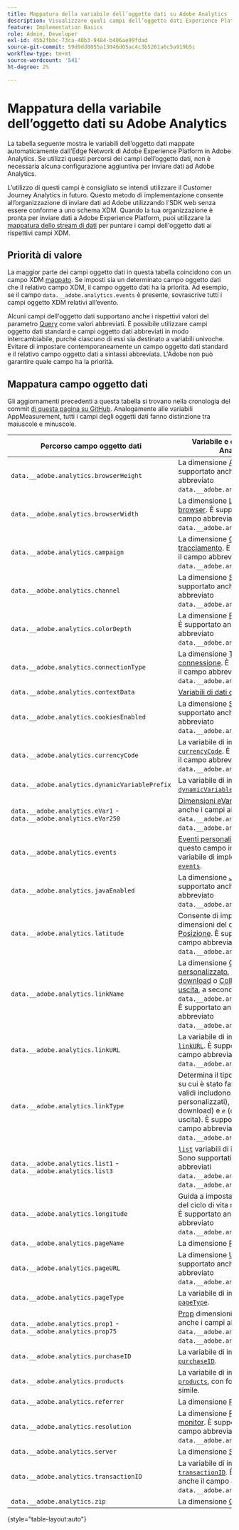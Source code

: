 ```yaml
---
title: Mappatura della variabile dell’oggetto dati su Adobe Analytics
description: Visualizzare quali campi dell’oggetto dati Experience Platform Edge viene mappato automaticamente sulle variabili di Analytics.
feature: Implementation Basics
role: Admin, Developer
exl-id: 45b2fbbc-73ca-40b3-9484-b406ae99fdad
source-git-commit: 59d9dd8055a13046d05ac4c3b5261a6c5a919b5c
workflow-type: tm+mt
source-wordcount: '541'
ht-degree: 2%

---
```


# Mappatura della variabile dell’oggetto dati su Adobe Analytics

La tabella seguente mostra le variabili dell’oggetto dati mappate automaticamente dall’Edge Network di Adobe Experience Platform in Adobe Analytics. Se utilizzi questi percorsi dei campi dell’oggetto dati, non è necessaria alcuna configurazione aggiuntiva per inviare dati ad Adobe Analytics.

L’utilizzo di questi campi è consigliato se intendi utilizzare il Customer Journey Analytics in futuro. Questo metodo di implementazione consente all’organizzazione di inviare dati ad Adobe utilizzando l’SDK web senza essere conforme a uno schema XDM. Quando la tua organizzazione è pronta per inviare dati a Adobe Experience Platform, puoi utilizzare la [mappatura dello stream di dati](https://experienceleague.adobe.com/it/docs/experience-platform/datastreams/data-prep#mapping) per puntare i campi dell&#39;oggetto dati ai rispettivi campi XDM.

## Priorità di valore

La maggior parte dei campi oggetto dati in questa tabella coincidono con un campo XDM [mappato](xdm-var-mapping.md). Se imposti sia un determinato campo oggetto dati che il relativo campo XDM, il campo oggetto dati ha la priorità. Ad esempio, se il campo `data.__adobe.analytics.events` è presente, sovrascrive tutti i campi oggetto XDM relativi all’evento.

Alcuni campi dell&#39;oggetto dati supportano anche i rispettivi valori del parametro [Query](../validate/query-parameters.md) come valori abbreviati. È possibile utilizzare campi oggetto dati standard e campi oggetto dati abbreviati in modo intercambiabile, purché ciascuno di essi sia destinato a variabili univoche. Evitare di impostare contemporaneamente un campo oggetto dati standard e il relativo campo oggetto dati a sintassi abbreviata. L&#39;Adobe non può garantire quale campo ha la priorità.

## Mappatura campo oggetto dati

Gli aggiornamenti precedenti a questa tabella si trovano nella cronologia del commit [di questa pagina su GitHub](https://github.com/AdobeDocs/analytics.en/commits/main/help/implement/aep-edge/data-var-mapping.md). Analogamente alle variabili AppMeasurement, tutti i campi degli oggetti dati fanno distinzione tra maiuscole e minuscole.

| Percorso campo oggetto dati | Variabile e descrizione di Analytics |
| --- | --- |
| `data.__adobe.analytics.browserHeight` | La dimensione [Altezza browser](../../components/dimensions/browser-height.md). È supportato anche il campo abbreviato `data.__adobe.analytics.bh`. |
| `data.__adobe.analytics.browserWidth` | La dimensione [Larghezza browser](../../components/dimensions/browser-width.md). È supportato anche il campo abbreviato `data.__adobe.analytics.bw`. |
| `data.__adobe.analytics.campaign` | La dimensione [Codice di tracciamento](../../components/dimensions/tracking-code.md). È supportato anche il campo abbreviato `data.__adobe.analytics.v0`. |
| `data.__adobe.analytics.channel` | La dimensione [Sezione del sito](../../components/dimensions/site-section.md). È supportato anche il campo abbreviato `data.__adobe.analytics.ch`. |
| `data.__adobe.analytics.colorDepth` | La dimensione [Profondità colore](../../components/dimensions/color-depth.md). È supportato anche il campo abbreviato `data.__adobe.analytics.c`. |
| `data.__adobe.analytics.connectionType` | La dimensione [Tipo di connessione](../../components/dimensions/connection-type.md). È supportato anche il campo abbreviato `data.__adobe.analytics.ct`. |
| `data.__adobe.analytics.contextData` | [Variabili di dati di contesto](/help/implement/vars/page-vars/contextdata.md). |
| `data.__adobe.analytics.cookiesEnabled` | La dimensione [Supporto cookie](../../components/dimensions/cookie-support.md). È supportato anche il campo abbreviato `data.__adobe.analytics.k`. |
| `data.__adobe.analytics.currencyCode` | La variabile di implementazione [`currencyCode`](../vars/config-vars/currencycode.md). È supportato anche il campo abbreviato `data.__adobe.analytics.cc`. |
| `data.__adobe.analytics.dynamicVariablePrefix` | La variabile di implementazione [`dynamicVariablePrefix`](../vars/config-vars/dynamicvariableprefix.md). |
| `data.__adobe.analytics.eVar1` - `data.__adobe.analytics.eVar250` | [Dimensioni eVar](../../components/dimensions/evar.md). Sono supportati anche i campi abbreviati `data.__adobe.analytics.v1` - `data.__adobe.analytics.v250`. |
| `data.__adobe.analytics.events` | [Eventi personalizzati](../../components/metrics/custom-events.md). Formattare questo campo in modo simile alla variabile di implementazione [`events`](../vars/page-vars/events/events-overview.md). |
| `data.__adobe.analytics.javaEnabled` | La dimensione [Java abilitato](../../components/dimensions/java-enabled.md). È supportato anche il campo abbreviato `data.__adobe.analytics.v`. |
| `data.__adobe.analytics.latitude` | Consente di impostare le dimensioni del ciclo di vita mobile [Posizione](../../components/dimensions/lifecycle-dimensions.md). È supportato anche il campo abbreviato `data.__adobe.analytics.lat`. |
| `data.__adobe.analytics.linkName` | La dimensione [Collegamento personalizzato](../../components/dimensions/custom-link.md), [Collegamento di download](../../components/dimensions/download-link.md) o [Collegamento di uscita](../../components/dimensions/exit-link.md), a seconda del valore in `data.__adobe.analytics.linkType`. È supportato anche il campo abbreviato `data.__adobe.analytics.pev2`. |
| `data.__adobe.analytics.linkURL` | La variabile di implementazione [`linkURL`](../vars/config-vars/linkurl.md). È supportato anche il campo abbreviato `data.__adobe.analytics.pev1`. |
| `data.__adobe.analytics.linkType` | Determina il tipo di collegamento su cui è stato fatto clic. I valori validi includono `o` (collegamenti personalizzati), `d` (collegamenti di download) e `e` (collegamenti di uscita). È supportato anche il campo abbreviato `data.__adobe.analytics.pe`. |
| `data.__adobe.analytics.list1` - `data.__adobe.analytics.list3` | [`list`](/help/implement/vars/page-vars/list.md) variabili di implementazione. Sono supportati anche i campi abbreviati `data.__adobe.analytics.l1` - `data.__adobe.analytics.list3`. |
| `data.__adobe.analytics.longitude` | Guida a impostare le dimensioni del ciclo di vita mobile [Posizione](../../components/dimensions/lifecycle-dimensions.md). È supportato anche il campo abbreviato `data.__adobe.analytics.lon`. |
| `data.__adobe.analytics.pageName` | La dimensione [Pagina](/help/components/dimensions/page.md). |
| `data.__adobe.analytics.pageURL` | La dimensione [URL pagina](/help/components/dimensions/page-url.md). È supportato anche il campo abbreviato `data.__adobe.analytics.g`. |
| `data.__adobe.analytics.pageType` | La variabile di implementazione [`pageType`](../vars/page-vars/pagetype.md). |
| `data.__adobe.analytics.prop1` - `data.__adobe.analytics.prop75` | [Prop](../../components/dimensions/prop.md) dimensioni. Sono supportati anche i campi abbreviati `data.__adobe.analytics.c1` - `data.__adobe.analytics.c75`. |
| `data.__adobe.analytics.purchaseID` | La variabile di implementazione [`purchaseID`](../vars/page-vars/purchaseid.md). |
| `data.__adobe.analytics.products` | La variabile di implementazione [`products`](../vars/page-vars/products.md), con formattazione simile. |
| `data.__adobe.analytics.referrer` | La dimensione [Referrer](/help/components/dimensions/referrer.md). |
| `data.__adobe.analytics.resolution` | La dimensione [Risoluzione monitor](../../components/dimensions/monitor-resolution.md). È supportato anche il campo abbreviato `data.__adobe.analytics.s`. |
| `data.__adobe.analytics.server` | La dimensione [Server](/help/components/dimensions/server.md). |
| `data.__adobe.analytics.transactionID` | La variabile di implementazione [`transactionID`](../vars/page-vars/transactionid.md). È supportato anche il campo abbreviato `data.__adobe.analytics.xact`. |
| `data.__adobe.analytics.zip` | La dimensione [Codice postale](../../components/dimensions/zip-code.md). |

{style="table-layout:auto"}

